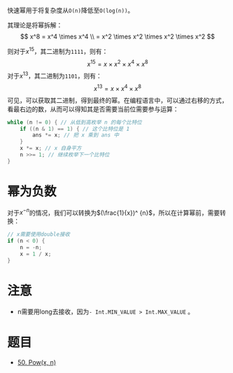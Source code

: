 
快速幂用于将复杂度从`O(n)`降低至`O(log(n))`。

其理论是将幂拆解：
$$
x^8 = x^4 \times x^4 \\ = x^2 \times x^2 \times x^2 \times x^2
$$

则对于$x^{15}$，其二进制为`1111`，则有：
$$
x^{15} = x \times x^2 \times x^4 \times x^8
$$
对于$x^{13}$，其二进制为`1101`，则有：
$$
x^{13} = x \times x^4 \times x^8
$$
可见，可以获取其二进制，得到最终的幂。在编程语言中，可以通过右移的方式，看最右边的数，从而可以得知其是否需要当前位需要参与运算：

```java
while (n != 0) { // 从低到高枚举 n 的每个比特位
    if ((n & 1) == 1) { // 这个比特位是 1
        ans *= x; // 把 x 乘到 ans 中
    }
    x *= x; // x 自身平方
    n >>= 1; // 继续枚举下一个比特位
}
```

# 幂为负数

对于$x^{-n}$的情况，我们可以转换为$(\frac{1}{x})^ {n}$，所以在计算幂前，需要转换：

```java
// x需要使用double接收
if (n < 0) {
    n = -n;
    x = 1 / x;
}
```

# 注意

- n需要用long去接收，因为`- Int.MIN_VALUE > Int.MAX_VALUE` 。

# 题目

- [50. Pow(x, n)](https://leetcode.cn/problems/powx-n/)